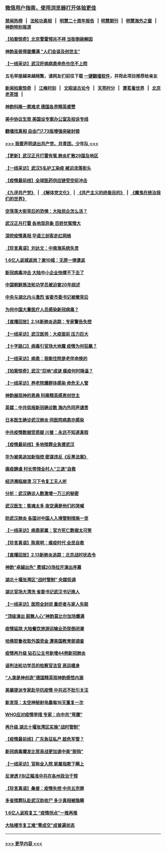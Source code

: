 ### [微信用户指南，使用浏览器打开体验更佳](https://github.com/gfw-breaker/banned-news1/blob/master/indexes/wechat-guide.md?t=0)
#### [禁闻热榜](热点新闻.md?t=0)  &nbsp;&nbsp;|&nbsp;&nbsp; [法轮功真相](https://github.com/gfw-breaker/truth/blob/master/README.md?t=0) &nbsp;&nbsp;|&nbsp;&nbsp; [明慧二十周年报告](https://github.com/gfw-breaker/mh-reports/blob/master/README.md?t=0) &nbsp;&nbsp;|&nbsp;&nbsp;[明慧期刊](https://github.com/gfw-breaker/mh-qikan) &nbsp;&nbsp;|&nbsp;&nbsp; [明慧海外之窗](https://github.com/gfw-breaker/mh-news/blob/master/README.md?t=0) &nbsp;&nbsp;|&nbsp;&nbsp; [神韵特别报道](https://github.com/gfw-breaker/mh-news/blob/master/shenyun.md?t=0)
#### [【拍案惊奇】北京雪雷预兆不祥 当街倒毙解因](../pages/nf4514/n11870203.md?t=02152133) 
#### [神韵圣彼得堡爆满 “人们会谈及创世主”](../pages/nf4514/n11871031.md?t=02152133) 
#### [【一线采访】武汉肝病病患命危也住不上院](../pages/nf4514/n11870591.md?t=02152133) 
#### 五毛举报越来越频繁，请网友们前往下载 [一键翻墙软件](https://github.com/gfw-breaker/ssr-accounts)，并将此项目推荐给亲友
#### [新闻拍案惊奇](https://github.com/gfw-breaker/banned-news1/blob/master/pages/link4.md) &nbsp;&nbsp;|&nbsp;&nbsp; [江峰时刻](https://github.com/gfw-breaker/banned-news1/blob/master/pages/link4.md) &nbsp;&nbsp;|&nbsp;&nbsp; [文昭谈古论今](https://github.com/gfw-breaker/banned-news1/blob/master/pages/link4.md) &nbsp;&nbsp;|&nbsp;&nbsp; [天亮时分](https://github.com/gfw-breaker/banned-news1/blob/master/pages/link4.md) &nbsp;&nbsp;|&nbsp;&nbsp; [萧茗看世界](https://github.com/gfw-breaker/banned-news1/blob/master/pages/link4.md) &nbsp;&nbsp;|&nbsp;&nbsp; [北京老茶馆](https://github.com/gfw-breaker/banned-news1/blob/master/pages/link4.md) &nbsp;&nbsp;|&nbsp;&nbsp; 
#### [神韵科隆一票难求 德国各界精英盛赞](../pages/nf4514/n11870655.md?t=02152133) 
#### [美中协议生效 美国设专案办公室及投诉专线](../pages/nf4514/n11870266.md?t=02152133) 
#### [翻墙找真相 自由门7.73版增强突破封锁](../pages/nf4514/n11869569.md?t=02152133) 
#### [>>> 我要声明退出共产党、共青团、少年队 <<<](https://github.com/begood0513/goodnews/blob/master/quit/letter.md) 
#### [【更新】武汉正月打雷有冤 肺炎扩散29国及地区](../pages/nf4514/n11801312.md?t=02152133) 
#### [【一线采访】武汉5名护工染疫 被迫流落街头](../pages/nf4514/n11870054.md?t=02152133) 
#### [【疫情最前线】全球医药供应链受空前冲击](../pages/nf4514/n11869614.md?t=02152133) 
#### [《九评共产党》](https://github.com/begood0513/9ping.md/blob/master/README.md) &nbsp;|&nbsp; [《解体党文化》](../../../../jtdwh.md/blob/master/README.md)  &nbsp;|&nbsp; [《共产主义的终极目的》](../../../../gczydzjmd.md/blob/master/README.md) &nbsp;|&nbsp; [《魔鬼在统治我们的世界》](../../../../mgztzwmdsj.md/blob/master/README.md) 
#### [空荡荡大街背后的恐惧：大陆民企怎么活？](../pages/nf4514/n11869676.md?t=02152133) 
#### [武汉正月打雷 各地现异象 百姓忧冤情大](../pages/nf4514/n11869531.md?t=02152133) 
#### [深挖疫情真相 华语三剑客走红网络](../pages/nf4514/n11867482.md?t=02152133) 
#### [【珍言真语】刘达文：中南海系统失灵](../pages/nf4514/n11869465.md?t=02152133) 
#### [1.6亿人返城返岗？逾10城：无房一律遣返](../pages/nf4514/n11869360.md?t=02152133) 
#### [新冠病毒冲击 大陆中小企业快撑不下去了](../pages/nf4514/n11869259.md?t=02152133) 
#### [中国朝鲜族法轮功学员被迫害20年综述](../pages/nf4514/n11846618.md?t=02152133) 
#### [中央与湖北内斗激烈 省委市委书记被撤背后](../pages/nf4514/n11868325.md?t=02152133) 
#### [为何中国大量医疗人员感染新冠病毒？](../pages/nf4514/n11869001.md?t=02152133) 
#### [【直播回放】2.14新肺炎追踪：专家警告失控](../pages/nf4514/n11868930.md?t=02152133) 
#### [【一线采访】武汉医师：大疫面前 压力巨大](../pages/nf4514/n11868829.md?t=02152133) 
#### [【十字路口】病毒引官场大地震 疫情为何狂飙？](../pages/nf4514/n11867660.md?t=02152133) 
#### [【一线采访】病患：我能住院是老伴命换的](../pages/nf4514/n11867769.md?t=02152133) 
#### [【拍案惊奇】武汉“巨响”成谜 瘟疫何时降温？](../pages/nf4514/n11867555.md?t=02152133) 
#### [【一线采访】养老院爆群体感染 命危无人管](../pages/nf4514/n11868341.md?t=02152133) 
#### [神韵展现神的恩典 科隆精英感恩创世主](../pages/nf4514/n11867850.md?t=02152133) 
#### [英媒：中共低报新冠确诊数 海内外同声谴责](../pages/nf4514/n11867421.md?t=02152133) 
#### [日本医生确诊武汉肺炎 同医院病患亦感染](../pages/nf4514/n11867779.md?t=02152133) 
#### [中共疫情数据受质疑 川普：永远不知道真假](../pages/nf4514/n11867195.md?t=02152133) 
#### [【疫情最前线】多地殡葬业急援武汉](../pages/nf4514/n11866914.md?t=02152133) 
#### [华为被美追加新指控 密谋违反《反黑法案》](../pages/nf4514/n11867191.md?t=02152133) 
#### [瘟疫肆虐 村长带领全村人“三退”自救](../pages/nf4514/n11861714.md?t=02152133) 
#### [经济濒临崩溃 习下令复工无人听](../pages/nf4514/n11867269.md?t=02152133) 
#### [分析：武汉确诊人数激增一万三的秘密](../pages/nf4514/n11866187.md?t=02152133) 
#### [武汉医生：冤魂太多 夜空满是他们的哭喊](../pages/nf4514/n11867107.md?t=02152133) 
#### [防武汉肺炎 各国对中国人入境管制措施一览](../pages/nf4514/n11838726.md?t=02152133) 
#### [【一线采访】病患家属：官方死亡数据太可笑](../pages/nf4514/n11866840.md?t=02152133) 
#### [【珍言真语】陈竟明：瘟疫时代 全民自救](../pages/nf4514/n11866765.md?t=02152133) 
#### [【直播回放】2.13新肺炎追踪：北京战时状态令](../pages/nf4514/n11866261.md?t=02152133) 
#### [神韵“卓越出色” 费城20场拉开演出序幕](../pages/nf4514/n11866232.md?t=02152133) 
#### [湖北十堰张湾区“战时管制” 央媒低调](../pages/nf4514/n11866013.md?t=02152133) 
#### [湖北官场大清洗 省委书记武汉书记换人](../pages/nf4514/n11865112.md?t=02152133) 
#### [【一线采访】医院全封闭 重症者与家人失联](../pages/nf4514/n11864778.md?t=02152133) 
#### [“顶级演出 鼓舞人心”神韵莫比尔加场爆满](../pages/nf4514/n11865855.md?t=02152133) 
#### [疫情延烧 大陆餐饮旅游运输业恐现倒闭潮](../pages/nf4514/n11865608.md?t=02152133) 
#### [哈佛耶鲁收取外国资金 遭美国教育部调查](../pages/nf4514/n11864950.md?t=02152133) 
#### [疫情再升级 钻石公主号新增44例新冠肺炎](../pages/nf4514/n11865033.md?t=02152133) 
#### [诬判法轮功学员的检察官法官 恶运缠身](../pages/nf4514/n11864380.md?t=02152133) 
#### [“人类是神创造”德国精英观神韵感悟内涵](../pages/nf4514/n11865185.md?t=02152133) 
#### [美屡提派专家赴华抗疫情 中共迟不批引关注](../pages/nf4514/n11864719.md?t=02152133) 
#### [新发现：太空神秘射电暴每16天重复一次](../pages/nf4514/n11864923.md?t=02152133) 
#### [WHO应对疫情举措 专家：向中共“弯腰”](../pages/nf4514/n11864727.md?t=02152133) 
#### [再升级 湖北十堰张湾区实施“战时管制”](../pages/nf4514/n11864771.md?t=02152133) 
#### [【疫情最前线】广东急征私产 趁危军管？](../pages/nf4514/n11864205.md?t=02152133) 
#### [新冠病毒爆发比贸易战更加速中美“脱钩”](../pages/nf4514/n11864470.md?t=02152133) 
#### [【一线采访】官称全入院 家属指欺下瞒上](../pages/nf4514/n11864466.md?t=02152133) 
#### [反渗透 FBI正瞄准中共在各州政治干预](../pages/nf4514/n11864300.md?t=02152133) 
#### [【珍言真语】桑普：疫情失控 中共五宗罪](../pages/nf4514/n11864157.md?t=02152133) 
#### [多省殡葬队赴武汉助收尸 多少真相被隐瞒](../pages/nf4514/n11864132.md?t=02152133) 
#### [1.6亿人返程复工 “疫情拐点”一推再推](../pages/nf4514/n11864186.md?t=02152133) 
#### [大陆楼市复工难“零成交”成普遍状态](../pages/nf4514/n11864106.md?t=02152133) 

----
#### [ >>> 更早内容 <<< ](../indexes/nf4514-earlier.md)
